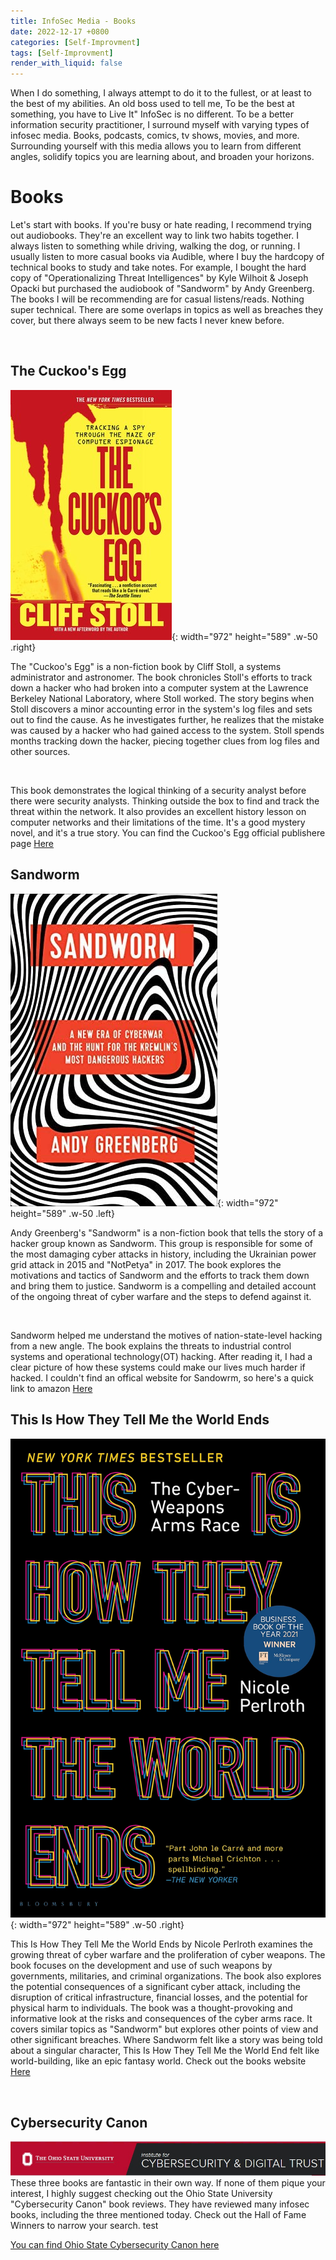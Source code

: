 ```yaml
---
title: InfoSec Media - Books
date: 2022-12-17 +0800
categories: [Self-Improvment]
tags: [Self-Improvment]
render_with_liquid: false
---
```



When I do something, I always attempt to do it to the fullest, or at least to the best of my abilities. An old boss used to tell me, To be the best at something, you have to Live It" InfoSec is no different. To be a better information security practitioner, I surround myself with varying types of infosec media. Books, podcasts, comics, tv shows, movies, and more. Surrounding yourself with this media allows you to learn from different angles, solidify topics you are learning about, and broaden your horizons. 


# Books
Let's start with books. If you're busy or hate reading, I recommend trying out audiobooks. They're an excellent way to link two habits together. I always listen to something while driving, walking the dog, or running. I usually listen to more casual books via Audible, where I buy the hardcopy of technical books to study and take notes. For example, I bought the hard copy of "Operationalizing Threat Intelligences" by Kyle Wilhoit & Joseph Opacki but purchased the audiobook of "Sandworm" by Andy Greenberg. The books I will be recommending are for casual listens/reads. Nothing super technical. There are some overlaps in topics as well as breaches they cover, but there always seem to be new facts I never knew before. 

<br/>

## The Cuckoo's Egg

![Desktop View](/assets\images\books\the-cuckoos-egg-.jpg){: width="972" height="589" .w-50 .right}

The "Cuckoo's Egg" is a non-fiction book by Cliff Stoll, a systems administrator and astronomer. The book chronicles Stoll's efforts to track down a hacker who had broken into a computer system at the Lawrence Berkeley National Laboratory, where Stoll worked. The story begins when Stoll discovers a minor accounting error in the system's log files and sets out to find the cause. As he investigates further, he realizes that the mistake was caused by a hacker who had gained access to the system. Stoll spends months tracking down the hacker, piecing together clues from log files and other sources. 

<br/>

This book demonstrates the logical thinking of a security analyst before there were security analysts. Thinking outside the box to find and track the threat within the network. It also provides an excellent history lesson on computer networks and their limitations of the time. It's a good mystery novel, and it's a true story. You can find the Cuckoo's Egg official publishere page [Here](https://www.simonandschuster.com/books/The-Cuckoos-Egg/Cliff-Stoll/9781416507789)

## Sandworm

![Desktop View](/assets\images\books\Sandowrm.jpg){: width="972" height="589" .w-50 .left}

Andy Greenberg's "Sandworm" is a non-fiction book that tells the story of a hacker group known as Sandworm. This group is responsible for some of the most damaging cyber attacks in history, including the Ukrainian power grid attack in 2015 and "NotPetya" in 2017. The book explores the motivations and tactics of Sandworm and the efforts to track them down and bring them to justice. Sandworm is a compelling and detailed account of the ongoing threat of cyber warfare and the steps to defend against it.

<br/>


Sandworm helped me understand the motives of nation-state-level hacking from a new angle. The book explains the threats to industrial control systems and operational technology(OT) hacking. After reading it, I had a clear picture of how these systems could make our lives much harder if hacked. I couldn't find an offical website for Sandowrm, so here's a quick link to amazon  [Here](https://www.amazon.com/Sandworm-Cyberwar-Kremlins-Dangerous-Hackers/dp/0385544405)


## This Is How They Tell Me the World Ends

![Desktop View](/assets\images\books\howtheworld.jpg){: width="972" height="589" .w-50 .right}

This Is How They Tell Me the World Ends by Nicole Perlroth examines the growing threat of cyber warfare and the proliferation of cyber weapons. The book focuses on the development and use of such weapons by governments, militaries, and criminal organizations. The book also explores the potential consequences of a significant cyber attack, including the disruption of critical infrastructure, financial losses, and the potential for physical harm to individuals. The book was a thought-provoking and informative look at the risks and consequences of the cyber arms race. It covers similar topics as "Sandworm" but explores other points of view and other significant breaches. Where Sandworm felt like a story was being told about a singular character,  This Is How They Tell Me the World End felt like world-building, like an epic fantasy world. Check out the books website [Here](https://thisishowtheytellmetheworldends.com/)

<br/>


## Cybersecurity Canon

![Desktop View](/assets/images/books/ohio.jpg)
These three books are fantastic in their own way. If none of them pique your interest, I highly suggest checking out the Ohio State University "Cybersecurity Canon" book reviews. They have reviewed many infosec books, including the three mentioned today. Check out the Hall of Fame Winners to narrow your search. test

[You can find Ohio State Cybersecurity Canon here](https://icdt.osu.edu/cybercanon/bookreviews)
